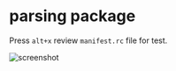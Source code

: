 # parsing package

Press `alt+x` review `manifest.rc` file for test.

![screenshot](https://github.com/tosone/atom-parsing/raw/master/demo.gif)
